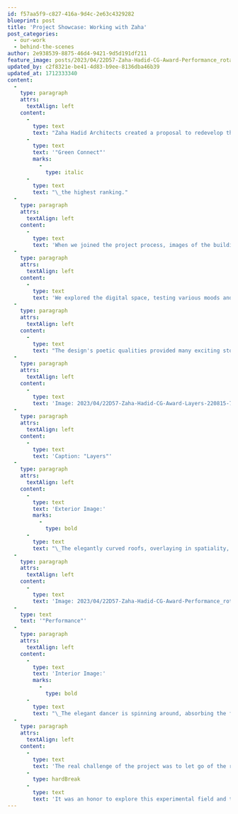 ```yaml
---
id: f57aa5f9-c827-416a-9d4c-2e63c4329282
blueprint: post
title: 'Project Showcase: Working with Zaha'
post_categories:
  - our-work
  - behind-the-scenes
author: 2e938539-8875-46d4-9421-9d5d191df211
feature_image: posts/2023/04/22D57-Zaha-Hadid-CG-Award-Performance_rotated-220817.jpg
updated_by: c2f8321e-be41-4d83-b9ee-8136dba46b39
updated_at: 1712333340
content:
  -
    type: paragraph
    attrs:
      textAlign: left
    content:
      -
        type: text
        text: "Zaha Hadid Architects created a proposal to redevelop the Vilnius Railway Station and surrounding areas. The jury awarded their concept\_"
      -
        type: text
        text: '"Green Connect"'
        marks:
          -
            type: italic
      -
        type: text
        text: "\_the highest ranking."
  -
    type: paragraph
    attrs:
      textAlign: left
    content:
      -
        type: text
        text: 'When we joined the project process, images of the building complex and the surrounding area already existed. They gave an overview of the site and illustrated its diverse uses. Therefore, we got the chance to surface the quality of the design on a different level. Our images aimed not to explain the project but to showcase specific design aspects.'
  -
    type: paragraph
    attrs:
      textAlign: left
    content:
      -
        type: text
        text: 'We explored the digital space, testing various moods and imagining different stories happening on the location. Like street photographers, we searched for situations where everything suddenly is falling into place.'
  -
    type: paragraph
    attrs:
      textAlign: left
    content:
      -
        type: text
        text: "The design's poetic qualities provided many exciting stories to follow. It was an absolute pleasure pursuing various ideas and playing with unusual scenarios. After this first research phase, we decided on two concepts to refine more deeply."
  -
    type: paragraph
    attrs:
      textAlign: left
    content:
      -
        type: text
        text: 'Image: 2023/04/22D57-Zaha-Hadid-CG-Award-Layers-220815-768x1024.jpg'
  -
    type: paragraph
    attrs:
      textAlign: left
    content:
      -
        type: text
        text: 'Caption: "Layers"'
  -
    type: paragraph
    attrs:
      textAlign: left
    content:
      -
        type: text
        text: 'Exterior Image:'
        marks:
          -
            type: bold
      -
        type: text
        text: "\_The elegantly curved roofs, overlaying in spatiality, expose the repetition of the shapes, almost like dimensions in time. The anonymous commuters are following those shapes, from left to right, right to left, day by day, like a never-ending stream of rain. But in contrast to this routine, the sun is twinkling through the clouds, creating sparkles on the reflecting surfaces. That’s the story of the couple finding shelter under their umbrella, waiting for their grandchildren's long-desired arrival. The moment is filled with anticipation, delight, and hope for a bright future."
  -
    type: paragraph
    attrs:
      textAlign: left
    content:
      -
        type: text
        text: 'Image: 2023/04/22D57-Zaha-Hadid-CG-Award-Performance_rotated-220817-768x1024.jpg'
  -
    type: text
    text: '"Performance"'
  -
    type: paragraph
    attrs:
      textAlign: left
    content:
      -
        type: text
        text: 'Interior Image:'
        marks:
          -
            type: bold
      -
        type: text
        text: "\_The elegant dancer is spinning around, absorbing the flowing shapes of the space. Followed by glowing light effects, the performance attracts many spectators. They are stunned by the inspiring energy, enjoying the symbiosis of the performance and the space. At first glimpse, one can almost overlook that this is a railway station passage."
  -
    type: paragraph
    attrs:
      textAlign: left
    content:
      -
        type: text
        text: 'The real challenge of the project was to let go of the restrictions. What if the orientation of the camera would follow human movements? What if shapes would start a dialogue? What if the perception of the space creates its own reality? '
      -
        type: hardBreak
      -
        type: text
        text: 'It was an honor to explore this experimental field and there is much more to encounter!'
---
```

